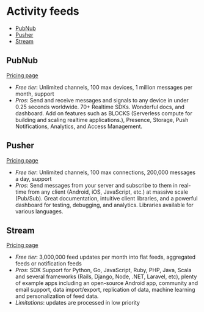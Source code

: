# Activity feeds

<!-- TOC depthFrom:2 -->

- [PubNub](#pubnub)
- [Pusher](#pusher)
- [Stream](#stream)

<!-- /TOC -->

## PubNub

[Pricing page](https://www.pubnub.com/pricing/)

* *Free tier*: Unlimited channels, 100 max devices, 1 million messages per month, support
* *Pros*: Send and receive messages and signals to any device in under 0.25 seconds worldwide. 70+ Realtime SDKs. Wonderful docs, and dashboard. Add on features such as BLOCKS (Serverless compute for building and scaling realtime applications.), Presence, Storage, Push Notifications, Analytics, and Access Management.

## Pusher

[Pricing page](https://pusher.com/pricing)

* *Free tier*: Unlimited channels, 100 max connections, 200,000 messages a day, support
* *Pros*: Send messages from your server and subscribe to them in real-time from any client (Android, iOS, JavaScript, etc.) at massive scale (Pub/Sub). Great documentation, intuitive client libraries, and a powerful dashboard for testing, debugging, and analytics. Libraries available for various languages.

## Stream

[Pricing page](https://getstream.io/pricing/)

* *Free tier*: 3,000,000 feed updates per month into flat feeds, aggregated feeds or notification feeds
* *Pros*: SDK Support for Python, Go, JavaScript, Ruby, PHP, Java, Scala and several frameworks (Rails, Django, Node, .NET, Laravel, etc), plenty of example apps including an open-source Android app, community and email support, data import/export, replication of data, machine learning and personalization of feed data.
* *Limitations*: updates are processed in low priority
